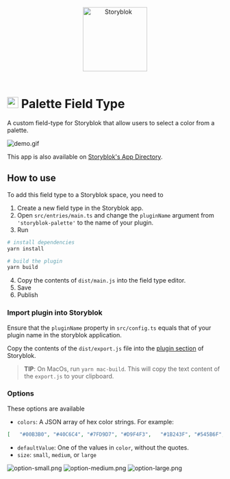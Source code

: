 <p style="text-align: center">
  <a href="https://www.storyblok.com/" rel="noopener">
 <img width=150px src="https://a.storyblok.com/f/51376/3856x824/fea44d52a9/colored-full.png" alt="Storyblok" style="display:inline-block;margin:20px;"></a>
</p>

<h1>
<img src="assets/icon.svg" height="26px">
Palette Field Type
</h1>

A custom field-type for Storyblok that allow users to select a color from a palette. 

![demo.gif](docs/demo.gif)

This app is also available on [Storyblok's App Directory](https://www.storyblok.com/apps/palette).

## How to use

To add this field type to a Storyblok space, you need to

1. Create a new field type in the Storyblok app.
2. Open `src/entries/main.ts` and change the `pluginName` argument from `'storyblok-palette'` to the name of your plugin.
3. Run

```bash
# install dependencies
yarn install

# build the plugin
yarn build
```

4. Copy the contents of `dist/main.js` into the field type editor.
5. Save
6. Publish

### Import plugin into Storyblok

Ensure that the `pluginName` property in `src/config.ts` equals that of your plugin name in the storyblok application. 

Copy the contents of the `dist/export.js` file into the [plugin section](https://app.storyblok.com/#!/me/plugins) of Storyblok.

> **TIP**: On MacOs, run `yarn mac-build`. This will copy the text content of the `export.js` to your clipboard. 

### Options

These options are available

* `colors`: A JSON array of hex color strings. For example:
 ```json
[   "#00B3B0", "#40C6C4", "#7FD9D7", "#D9F4F3",   "#1B243F", "#545B6F", "#8D919F", "#C6C8CF",   "#B1B5BE", "#DFE3E8", "#E7EAEE", "#EFF1F3",   "#2DB47D", "#62C79E", "#96D9BE", "#CAECDE",   "#395ECE", "#6B87DB", "#9CAEE6", "#CDD7F3",   "#FBCE41", "#FCDB71", "#FDE6A0", "#FEF3CF",   "#FFAC00", "#FFC140", "#FFD57F", "#FFEABF",   "#FF6159", "#FF8983", "#FFB0AC", "#FFD7D5"]
```
* `defaultValue`: One of the values in `color`, without the quotes.
* `size`: `small`, `medium`, or `large`

![option-small.png](docs/option-small.png)
![option-medium.png](docs/option-medium.png)
![option-large.png](docs/option-large.png)